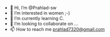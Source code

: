 - 👋 Hi, I’m @Prahlad-sw
- 👀 I’m interested in women ;-)
- 🌱 I’m currently learning C.
- 💞️ I’m looking to collaborate on ...
- 📫 How to reach me prahlad7320@gmail.com

<!---
Prahlad-sw/Prahlad-sw is a ✨ special ✨ repository because its `README.md` (this file) appears on your GitHub profile.
You can click the Preview link to take a look at your changes.
--->
